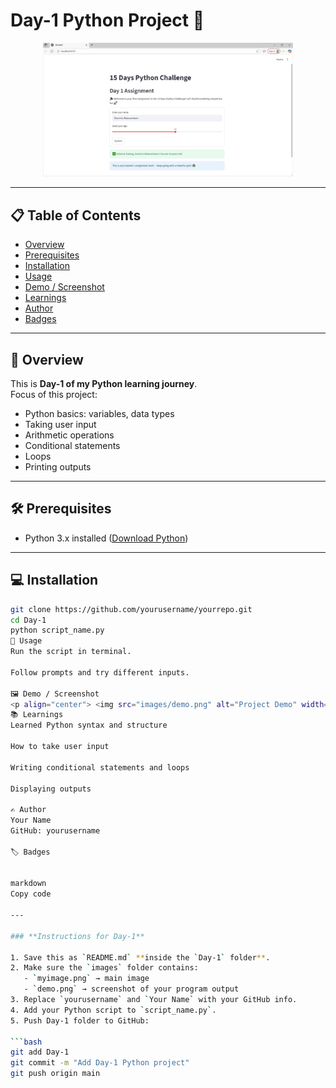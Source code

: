 # Day-1 Python Project 🐍

<p align="center">
  <img src="images/Day 1 Screenshot.png.JPG" alt="Day-1 Project" width="400"/>
</p>

---

## 📋 Table of Contents
- [Overview](#-overview)
- [Prerequisites](#-prerequisites)
- [Installation](#-installation)
- [Usage](#-usage)
- [Demo / Screenshot](#-demo--screenshot)
- [Learnings](#-learnings)
- [Author](#-author)
- [Badges](#-badges)

---

## 🚀 Overview
This is **Day-1 of my Python learning journey**.  
Focus of this project:  

- Python basics: variables, data types
- Taking user input
- Arithmetic operations
- Conditional statements
- Loops
- Printing outputs

---

## 🛠️ Prerequisites
- Python 3.x installed ([Download Python](https://www.python.org/downloads/))

---

## 💻 Installation
```bash
git clone https://github.com/yourusername/yourrepo.git
cd Day-1
python script_name.py
🎯 Usage
Run the script in terminal.

Follow prompts and try different inputs.

🖼️ Demo / Screenshot
<p align="center"> <img src="images/demo.png" alt="Project Demo" width="600"/> </p>
📚 Learnings
Learned Python syntax and structure

How to take user input

Writing conditional statements and loops

Displaying outputs

✍️ Author
Your Name
GitHub: yourusername

🏷️ Badges


markdown
Copy code

---

### **Instructions for Day-1**

1. Save this as `README.md` **inside the `Day-1` folder**.  
2. Make sure the `images` folder contains:
   - `myimage.png` → main image
   - `demo.png` → screenshot of your program output  
3. Replace `yourusername` and `Your Name` with your GitHub info.  
4. Add your Python script to `script_name.py`.  
5. Push Day-1 folder to GitHub:

```bash
git add Day-1
git commit -m "Add Day-1 Python project"
git push origin main
